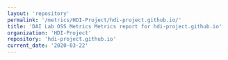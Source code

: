 ```yaml
---
layout: 'repository'
permalink: '/metrics/HDI-Project/hdi-project.github.io/'
title: 'DAI Lab OSS Metrics Metrics report for hdi-project.github.io'
organization: 'HDI-Project'
repository: 'hdi-project.github.io'
current_date: '2020-03-22'
---
```

